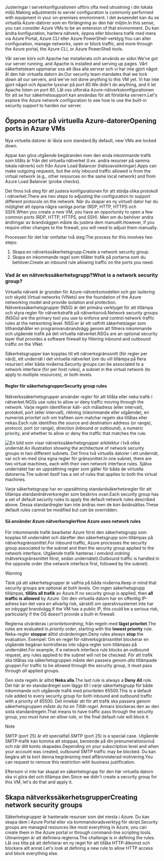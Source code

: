 <span data-ttu-id="8d6a5-101">Justeringar i serverkonfigurationen utförs ofta med utrustning i din lokala miljö.</span><span class="sxs-lookup"><span data-stu-id="8d6a5-101">Making adjustments to server configuration is commonly performed with equipment in your on-premises environment.</span></span> <span data-ttu-id="8d6a5-102">I det avseendet kan du se virtuella Azure-datorer som en förlängning av den här miljön.</span><span class="sxs-lookup"><span data-stu-id="8d6a5-102">In this sense, you can consider Azure VMs to be an extension of that environment.</span></span> <span data-ttu-id="8d6a5-103">Du kan ändra konfiguration, hantera nätverk, öppna eller blockera trafik med mera via Azure Portal, Azure CLI eller Azure PowerShell-verktyg.</span><span class="sxs-lookup"><span data-stu-id="8d6a5-103">You can alter configuration, manage networks, open or block traffic, and more through the Azure portal, the Azure CLI, or Azure PowerShell tools.</span></span>

<span data-ttu-id="8d6a5-104">Vår server körs och Apache har installerats och används av sidor.</span><span class="sxs-lookup"><span data-stu-id="8d6a5-104">We've got our server running, and Apache is installed and serving up pages.</span></span> <span data-ttu-id="8d6a5-105">Vårt säkerhetsteam uppmanar oss att låsa alla servrar och vi har inte gjort något åt den här virtuella datorn än.</span><span class="sxs-lookup"><span data-stu-id="8d6a5-105">Our security team mandates that we lock down all our servers, and we've not done anything to this VM yet.</span></span> <span data-ttu-id="8d6a5-106">Vi har inte gjort något och Apache lyssnar på port 80.</span><span class="sxs-lookup"><span data-stu-id="8d6a5-106">We didn't do anything, and it let Apache listen on port 80.</span></span> <span data-ttu-id="8d6a5-107">Låt oss utforska Azure-nätverkskonfigurationen för att se hur säkerhetssupport kan användas för att förstärka servern.</span><span class="sxs-lookup"><span data-stu-id="8d6a5-107">Let's explore the Azure network configuration to see how to use the built-in security support to harden our server.</span></span>

## <a name="opening-ports-in-azure-vms"></a><span data-ttu-id="8d6a5-108">Öppna portar på virtuella Azure-datorer</span><span class="sxs-lookup"><span data-stu-id="8d6a5-108">Opening ports in Azure VMs</span></span>

<span data-ttu-id="8d6a5-109">Nya virtuella datorer är låsta som standard.</span><span class="sxs-lookup"><span data-stu-id="8d6a5-109">By default, new VMs are locked down.</span></span> 

<span data-ttu-id="8d6a5-110">Appar kan göra utgående begäranden men den enda inkommande trafik som tillåts är från det virtuella nätverket (t.ex. andra resurser på samma lokala nätverk) och från Azure Load Balancer (hälsoavsökningar).</span><span class="sxs-lookup"><span data-stu-id="8d6a5-110">Apps can make outgoing requests, but the only inbound traffic allowed is from the virtual network (e.g., other resources on the same local network) and from Azure Load Balancer (probe checks).</span></span>

<span data-ttu-id="8d6a5-111">Det finns två steg för att justera konfigurationen för att stödja olika protokoll i nätverket.</span><span class="sxs-lookup"><span data-stu-id="8d6a5-111">There are two steps to adjusting the configuration to support different protocols on the network.</span></span> <span data-ttu-id="8d6a5-112">När du skapar en ny virtuell dator har du möjlighet att öppna några vanliga portar (RDP, HTTP, HTTPS och SSH).</span><span class="sxs-lookup"><span data-stu-id="8d6a5-112">When you create a new VM, you have an opportunity to open a few common ports (RDP, HTTP, HTTPS, and SSH).</span></span> <span data-ttu-id="8d6a5-113">Men om du behöver andra ändringar av brandväggen måste du justera dem manuellt.</span><span class="sxs-lookup"><span data-stu-id="8d6a5-113">However, if you require other changes to the firewall, you will need to adjust them manually.</span></span>

<span data-ttu-id="8d6a5-114">Processen för det här omfattar två steg:</span><span class="sxs-lookup"><span data-stu-id="8d6a5-114">The process for this involves two steps:</span></span>

1. <span data-ttu-id="8d6a5-115">Skapa en nätverkssäkerhetsgrupp.</span><span class="sxs-lookup"><span data-stu-id="8d6a5-115">Create a network security group.</span></span>
2. <span data-ttu-id="8d6a5-116">Skapa en inkommande regel som tillåter trafik på portarna som du behöver.</span><span class="sxs-lookup"><span data-stu-id="8d6a5-116">Create an inbound rule allowing traffic on the ports you need.</span></span>

### <a name="what-is-a-network-security-group"></a><span data-ttu-id="8d6a5-117">Vad är en nätverkssäkerhetsgrupp?</span><span class="sxs-lookup"><span data-stu-id="8d6a5-117">What is a network security group?</span></span>

<span data-ttu-id="8d6a5-118">Virtuella nätverk är grunden för Azure-nätverksmodellen och ger isolering och skydd.</span><span class="sxs-lookup"><span data-stu-id="8d6a5-118">Virtual networks (VNets) are the foundation of the Azure networking model and provide isolation and protection.</span></span> <span data-ttu-id="8d6a5-119">Nätverkssäkerhetsgrupper (NSG) är det primära verktyget för att tillämpa och styra regler för nätverkstrafik på nätverksnivå.</span><span class="sxs-lookup"><span data-stu-id="8d6a5-119">Network security groups (NSGs) are the primary tool you use to enforce and control network traffic rules at the networking level.</span></span> <span data-ttu-id="8d6a5-120">NSG:er är ett valfritt säkerhetslager som tillhandahåller en programvarubrandvägg genom att filtrera inkommande och utgående trafik på det virtuella nätverket.</span><span class="sxs-lookup"><span data-stu-id="8d6a5-120">NSGs are an optional security layer that provides a software firewall by filtering inbound and outbound traffic on the VNet.</span></span> 

<span data-ttu-id="8d6a5-121">Säkerhetsgrupper kan kopplas till ett nätverksgränssnitt (för regler per värd), ett undernät i det virtuella nätverket (om du vill tillämpa på flera resurser) eller båda nivåerna.</span><span class="sxs-lookup"><span data-stu-id="8d6a5-121">Security groups can be associated to a network interface (for per host rules), a subnet in the virtual network (to apply to multiple resources), or both levels.</span></span> 

#### <a name="security-group-rules"></a><span data-ttu-id="8d6a5-122">Regler för säkerhetsgrupper</span><span class="sxs-lookup"><span data-stu-id="8d6a5-122">Security group rules</span></span>

<span data-ttu-id="8d6a5-123">Nätverkssäkerhetsgrupper använder _regler_ för att tillåta eller neka trafik i nätverket.</span><span class="sxs-lookup"><span data-stu-id="8d6a5-123">NGSs use _rules_ to allow or deny traffic moving through the network.</span></span> <span data-ttu-id="8d6a5-124">Varje regeln identifierar käll- och måladress (eller intervall), protokoll, port (eller intervall), riktning (inkommande eller utgående), en numerisk prioritet och om trafiken som matchar regeln ska tillåtas eller nekas.</span><span class="sxs-lookup"><span data-stu-id="8d6a5-124">Each rule identifies the source and destination address (or range), protocol, port (or range), direction (inbound or outbound), a numeric priority, and whether to allow or deny the traffic that matches the rule.</span></span>

![<span data-ttu-id="8d6a5-125">En bild som visar nätverkssäkerhetsgrupper arkitektur i två olika undernät.</span><span class="sxs-lookup"><span data-stu-id="8d6a5-125">An illustration showing the architecture of network security groups in two different subnets.</span></span> <span data-ttu-id="8d6a5-126">Det finns två virtuella datorer i ett undernät, var och en med sina egna regler för gränssnittet.</span><span class="sxs-lookup"><span data-stu-id="8d6a5-126">In one subnet, there are two virtual machines, each with their own network interface rules.</span></span>  <span data-ttu-id="8d6a5-127">Själva undernätet har en uppsättning regler som gäller för båda de virtuella datorerna.</span><span class="sxs-lookup"><span data-stu-id="8d6a5-127">The subnet itself has a set of rules that applies to both the virtual machines.</span></span> ](../media/7-nsg-rules.png)

<span data-ttu-id="8d6a5-128">Varje säkerhetsgrupp har en uppsättning standardsäkerhetsregler för att tillämpa standardnätverksregler som beskrivs ovan.</span><span class="sxs-lookup"><span data-stu-id="8d6a5-128">Each security group has a set of default security rules to apply the default network rules described above.</span></span> <span data-ttu-id="8d6a5-129">Dessa standardregler kan inte ändras men de _kan_ åsidosättas.</span><span class="sxs-lookup"><span data-stu-id="8d6a5-129">These default rules cannot be modified but _can_ be overridden.</span></span>

#### <a name="how-azure-uses-network-rules"></a><span data-ttu-id="8d6a5-130">Så använder Azure nätverksregler</span><span class="sxs-lookup"><span data-stu-id="8d6a5-130">How Azure uses network rules</span></span>

<span data-ttu-id="8d6a5-131">För inkommande trafik bearbetar Azure först den säkerhetsgrupp som kopplas till undernätet och därefter den säkerhetsgrupp som tillämpas på nätverksgränssnittet.</span><span class="sxs-lookup"><span data-stu-id="8d6a5-131">For inbound traffic, Azure processes the security group associated to the subnet and then the security group applied to the network interface.</span></span> <span data-ttu-id="8d6a5-132">Utgående trafik hanteras i omvänd ordning (nätverksgränssnittet först, sedan undernätet).</span><span class="sxs-lookup"><span data-stu-id="8d6a5-132">Outbound traffic is handled in the opposite order (the network interface first, followed by the subnet).</span></span>

> [!WARNING]  
> <span data-ttu-id="8d6a5-133">Tänk på att säkerhetsgrupper är valfria på båda nivåerna.</span><span class="sxs-lookup"><span data-stu-id="8d6a5-133">Keep in mind that security groups are optional at both levels.</span></span> <span data-ttu-id="8d6a5-134">Om ingen säkerhetsgrupp tillämpas, **tillåts all trafik** av Azure.</span><span class="sxs-lookup"><span data-stu-id="8d6a5-134">If no security group is applied, then **all traffic is allowed** by Azure.</span></span> <span data-ttu-id="8d6a5-135">Om den virtuella datorn har en offentlig IP-adress kan det vara en allvarlig risk, särskilt om operativsystemet inte har en inbyggd brandvägg.</span><span class="sxs-lookup"><span data-stu-id="8d6a5-135">If the VM has a public IP, this could be a serious risk, particularly if the OS doesn't provide a built-in firewall.</span></span>

<span data-ttu-id="8d6a5-136">Reglerna utvärderas i _prioritetsordning_, från regeln med **lägst prioritet**.</span><span class="sxs-lookup"><span data-stu-id="8d6a5-136">The rules are evaluated in _priority order_, starting with the **lowest priority** rule.</span></span> <span data-ttu-id="8d6a5-137">Neka-regler **stoppar** alltid utvärderingen.</span><span class="sxs-lookup"><span data-stu-id="8d6a5-137">Deny rules always **stop** the evaluation.</span></span> <span data-ttu-id="8d6a5-138">Exempel: Om en regel för nätverksgränssnittet blockerar en utgående begäran kontrolleras inte några regler som tillämpas på undernätet.</span><span class="sxs-lookup"><span data-stu-id="8d6a5-138">For example, if a network interface rule blocks an outbound request, any rules applied to the subnet will not be checked.</span></span> <span data-ttu-id="8d6a5-139">För att trafik ska tillåtas via säkerhetsgruppen måste den passera genom _alla_ tillämpade grupper.</span><span class="sxs-lookup"><span data-stu-id="8d6a5-139">For traffic to be allowed through the security group, it must pass through _all_ applied groups.</span></span>

<span data-ttu-id="8d6a5-140">Den sista regeln är alltid **Neka alla**.</span><span class="sxs-lookup"><span data-stu-id="8d6a5-140">The last rule is always a **Deny All** rule.</span></span> <span data-ttu-id="8d6a5-141">Det här är en standardregel som läggs till i varje säkerhetsgrupp för både inkommande och utgående trafik med prioriteten 65500.</span><span class="sxs-lookup"><span data-stu-id="8d6a5-141">This is a default rule added to every security group for both inbound and outbound traffic with a priority of 65500.</span></span> <span data-ttu-id="8d6a5-142">Det innebär att för att trafik ska passera genom säkerhetsgruppen _måste du ha en Tillåt-regel_. Annars blockeras den av den sista standardregeln.</span><span class="sxs-lookup"><span data-stu-id="8d6a5-142">That means to have traffic pass through the security group, _you must have an allow rule_, or the final default rule will block it.</span></span>

> [!NOTE]  
> <span data-ttu-id="8d6a5-143">SMTP (port 25) är ett specialfall.</span><span class="sxs-lookup"><span data-stu-id="8d6a5-143">SMTP (port 25) is a special case.</span></span> <span data-ttu-id="8d6a5-144">Utgående SMTP-trafik kan komma att stoppas, beroende på din prenumerationsnivå och när ditt konto skapades.</span><span class="sxs-lookup"><span data-stu-id="8d6a5-144">Depending on your subscription level and when your account was created, outbound SMTP traffic may be blocked.</span></span> <span data-ttu-id="8d6a5-145">Du kan begära att ta bort denna begränsning med affärsrelaterad motivering.</span><span class="sxs-lookup"><span data-stu-id="8d6a5-145">You can request to remove this restriction with business justification.</span></span>

<span data-ttu-id="8d6a5-146">Eftersom vi inte har skapat en säkerhetsgrupp för den här virtuella datorn ska vi göra det och tillämpa den.</span><span class="sxs-lookup"><span data-stu-id="8d6a5-146">Since we didn't create a security group for this VM, let's do that and apply it.</span></span>

## <a name="creating-network-security-groups"></a><span data-ttu-id="8d6a5-147">Skapa nätverkssäkerhetsgrupper</span><span class="sxs-lookup"><span data-stu-id="8d6a5-147">Creating network security groups</span></span>

<span data-ttu-id="8d6a5-148">Säkerhetsgrupper är hanterade resurser som det mesta i Azure. Du kan skapa dem i Azure Portal eller via kommandoradsverktyg för skript.</span><span class="sxs-lookup"><span data-stu-id="8d6a5-148">Security groups are managed resources like most everything in Azure; you can create them in the Azure portal or through command-line scripting tools.</span></span> <span data-ttu-id="8d6a5-149">Utmaningen är att definiera reglerna.</span><span class="sxs-lookup"><span data-stu-id="8d6a5-149">The challenge is in defining the rules.</span></span> <span data-ttu-id="8d6a5-150">Låt oss titta på att definierar en ny regel för att tillåta HTTP-åtkomst och blockera allt annat.</span><span class="sxs-lookup"><span data-stu-id="8d6a5-150">Let's look at defining a new rule to allow HTTP access and block everything else.</span></span>
